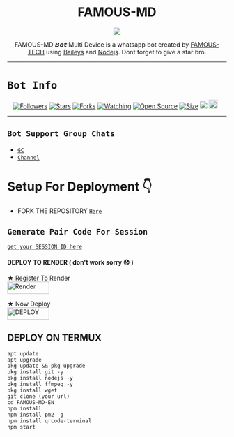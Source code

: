  

<h1 align="center">FAMOUS-MD<br></h1>
<p align="center">
<img src="https://telegra.ph/file/1d083f2cc089db688a191.jpg"/>
</p>

<p align="center">
FAMOUS-MD 𝘽𝙤𝙩 Multi Device is a whatsapp bot created by <a href="https://github.com/Famous-Tech" target="_blank">FAMOUS-TECH</a> using <a href="https://github.com/adiwajshing/Baileys" target="_blank">Baileys</a> and <a href="https://github.com/nodejs" target="_blank">Nodejs</a>. Dont forget to give a star bro.
</p>



------

# ```Bot Info```
<p align="center">
<a href="https://github.com/Famous-Tech/followers"><img title="Followers" src="https://img.shields.io/github/followers/Famous-Tech?color=red&style=flat-square"></a>
<a href="https://github.com/Famous-Tech/FAMOUS-MD-EN/stargazers/"><img title="Stars" src="https://img.shields.io/github/stars/Famous-Tech/FAMOUS-MD-EN?color=blue&style=flat-square"></a>
<a href="https://github.com/Famous-Tech/FAMOUS-MD-EN/network/members"><img title="Forks" src="https://img.shields.io/github/forks/Famous-Tech/FAMOUS-MD-EN?color=red&style=flat-square"></a>
<a href="https://github.com/Famous-Tech/FAMOUS-MD-EN/watchers"><img title="Watching" src="https://img.shields.io/github/watchers/Famous-Tech/FAMOUS-MD?label=Watchers&color=blue&style=flat-square"></a>
<a href="https://github.com/Famous-Tech/FAMOUS-MD-EN"><img title="Open Source" src="https://img.shields.io/badge/Author-FAMOUS-TECH%20Bot%20HAÏTI.-red?v=103"></a>
<a href="https://github.com/Famous-Tech/FAMOUS-MD-EN/"><img title="Size" src="https://img.shields.io/github/repo-size/Famous-Tech/FAMOUS-MD-EN?style=flat-square&color=green"></a>
<a href="https://hits.seeyoufarm.com"><img src="https://hits.seeyoufarm.com/api/count/incr/badge.svg?url=https%3A%2F%2Fgithub.com%2Famous-Tech%2FAMOUS-MD-EN&count_bg=%2379C83D&title_bg=%23555555&icon=probot.svg&icon_color=%2300FF6D&title=hits&edge_flat=false"/></a>
<a href="https://github.com/Famous-Tech/FAMOUS-MD-EN/graphs/commit-activity"><img height="20" src="https://img.shields.io/badge/Maintained%3F-yes-green.svg"></a>&nbsp;&nbsp;
</p>
<p align='center'>
    </p>

------


## ```Bot Support Group Chats```

- [`GC`](https://chat.whatsapp.com/ETsxysQPYXxG1P8JQ1RQHV)
- [`Channel`](https://whatsapp.com/channel/0029VaaqaSp0LKZDuwe5SI3e)



# Setup For Deployment 👇

- FORK THE REPOSITORY [`Here`](https://github.com/Famous-Tech/FAMOUS-MD-EN/fork)

## `Generate Pair Code For Session`

[`get your SESSION ID here`](https://famousmdpair.onrender.com/)


#### DEPLOY TO RENDER ( don't work  sorry 😞 )

 ★ Register To Render 
    <br>
<a href='https://dashboard.render.com/register' target="_blank"><img alt='Render' src='https://img.shields.io/badge/CREATE-h?color=black&style=for-the-badge&logo=render' width="96.35" height="28"/></a></p>

★ Now Deploy
    <br>
<a href='https://dashboard.render.com/select-repo?type=web' target="_blank"><img alt='DEPLOY' src='https://img.shields.io/badge/DEPLOY -h?color=black&style=for-the-badge&logo=render' width="96.35" height="28"/></a></p>


## DEPLOY ON TERMUX
```
apt update
apt upgrade
pkg update && pkg upgrade
pkg install git -y
pkg install nodejs -y 
pkg install ffmpeg -y 
pkg install wget
git clone (your url)
cd FAMOUS-MD-EN
npm install
npm install pm2 -g
npm install qrcode-terminal
npm start
```

